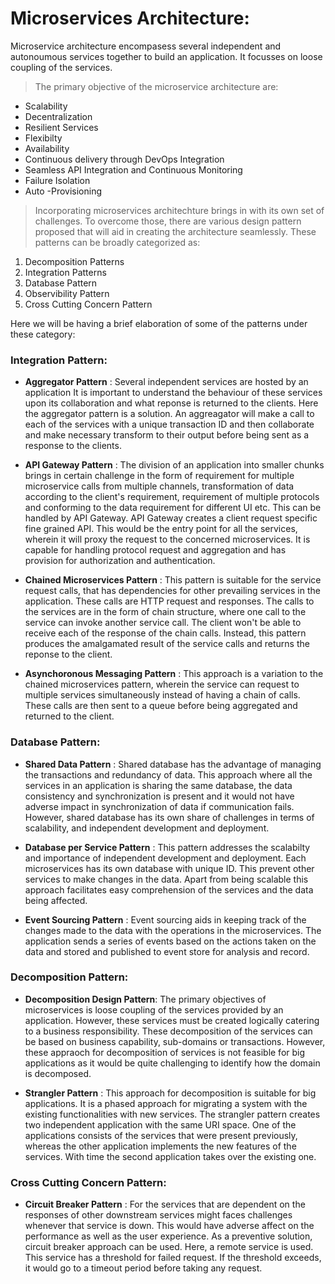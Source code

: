 # Microservices Architecture:

Microservice architecture  encompasess several independent and autonoumous services together to build an application. It focusses on loose coupling of the services.

> The primary objective of the microservice architecture are:

* Scalability
* Decentralization
* Resilient Services
* Flexibilty
* Availability
* Continuous delivery through DevOps Integration
* Seamless API Integration and Continuous Monitoring
* Failure Isolation
* Auto -Provisioning

> Incorporating microservices architechture brings in with its own set of challenges. To overcome those, there are various design pattern proposed that will aid in creating the architecture seamlessly. These patterns can be broadly categorized as:
1. Decomposition Patterns
2. Integration Patterns
3. Database Pattern 
4. Observibility Pattern
5. Cross Cutting Concern Pattern

Here we will be having a brief elaboration of some of the patterns under these category:

### Integration Pattern:

* **Aggregator Pattern** : Several independent services are hosted by an application It is important to understand the behaviour of these services upon its collaboration and what reponse is returned to the clients. Here the aggregator pattern is a solution. An aggreagator will make a call to each of the services with a unique transaction ID and then collaborate and make necessary transform to their output before being sent as a response to the clients.

* **API Gateway Pattern** : The division of an application into smaller chunks brings in certain challenge in the form of requirement for multiple microservice calls from multiple channels, transformation of data according to the client's requirement, requirement of multiple protocols and conforming to the data requirement for different UI etc. This can be handled by API Gateway. API Gateway creates a client request specific fine grained API. This would be the entry point for all the services, wherein it will proxy the request to the concerned microservices. It is capable for handling protocol request and aggregation and has provision for authorization and authentication.

* **Chained Microservices Pattern** : This pattern is suitable for the service request calls, that has dependencies for other prevailing services in the application. These calls are HTTP request and responses. The calls to the services are in the form of chain structure, where one call to the service can invoke another service call. The client won't be able to receive each of the response of the chain calls. Instead, this pattern produces the amalgamated result of the service calls and returns the reponse to the client.

* **Asynchoronous Messaging Pattern** : This approach is a variation to the chained microservices pattern, wherein the service can request to multiple services simultaneously instead of having a chain of calls. These calls are then sent to a queue before being aggregated and returned to the client.

### Database Pattern:

* **Shared Data Pattern** : Shared database has the advantage of managing the transactions and redundancy of data. This approach where all the services in an application is sharing the same database, the data consistency and synchronization is present and it would not have adverse impact in synchronization of data if communication fails. However, shared database has its own share of challenges in terms of scalability, and independent development and deployment.

* **Database per Service Pattern** : This pattern addresses the scalabilty and importance of independent development and deployment. Each microservices has its own database with unique ID. This prevent other services to make changes in the data. Apart from being scalable this approach facilitates easy comprehension of the services and the data being affected. 

* **Event Sourcing Pattern** : Event sourcing aids in keeping track of the changes made to the data with the operations in  the microservices. The application sends a series of events based on the actions taken on the data and stored and published to event store for analysis and record.

### Decomposition Pattern:

* **Decomposition Design Pattern**: The primary objectives of microservices is loose coupling of the services provided by an application. However, these services must be created logically catering to a business responsibility. These decomposition of the services can be based on business capability, sub-domains or transactions. However, these appraoch for decomposition of services is not feasible for big applications as it would be quite challenging to identify how the domain is decomposed.

* **Strangler Pattern** : This approach for decomposition is suitable for big applications. It is a phased  approach for migrating a system with the existing functionalities with new services. The strangler pattern  creates two independent application with the same URI space. One of the applications consists of the services that were present previously, whereas the other application implements the new features of the services. With time the second application takes over the existing one. 

### Cross Cutting Concern Pattern:

* **Circuit Breaker Pattern** : For the services that are dependent on the responses of other downstream services might faces challenges whenever that service is down. This would have adverse affect on the performance as well as the user experience. As a preventive solution, circuit breaker approach can be used. Here, a remote service is used. This service has a threshold for failed request. If the threshold exceeds, it would go to a timeout period before taking any request.




